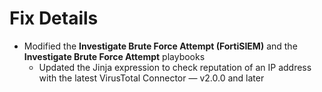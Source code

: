# Fix Details

- Modified the **Investigate Brute Force Attempt (FortiSIEM)** and the **Investigate Brute Force Attempt** playbooks
    - Updated the Jinja expression to check reputation of an IP address with the latest VirusTotal Connector &mdash; v2.0.0 and later